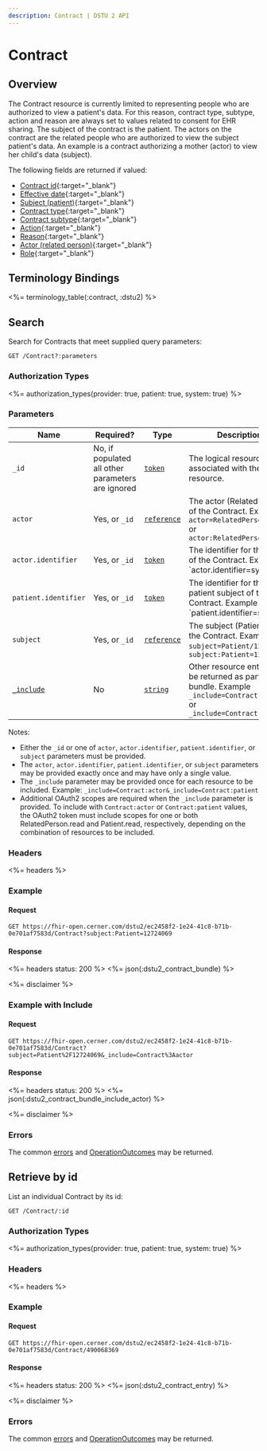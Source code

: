 ```yaml
---
description: Contract | DSTU 2 API
---
```


# Contract




## Overview

The Contract resource is currently limited to representing people who are authorized to view a patient's data. For this reason, contract type, subtype, action and reason are always set to values related to consent for EHR sharing. The subject of the contract is the patient. The actors on the contract are the related people who are authorized to view the subject patient's data. An example is a contract authorizing a mother (actor) to view her child's data (subject).

The following fields are returned if valued:

* [Contract id](http://hl7.org/fhir/dstu2/resource-definitions.html#Resource.id){:target="_blank"}
* [Effective date](http://hl7.org/fhir/DSTU2/contract-definitions.html#Contract.applies){:target="_blank"}
* [Subject (patient)](http://hl7.org/fhir/DSTU2/contract-definitions.html#Contract.subject){:target="_blank"}
* [Contract type](http://hl7.org/fhir/DSTU2/contract-definitions.html#Contract.type){:target="_blank"}
* [Contract subtype](http://hl7.org/fhir/DSTU2/contract-definitions.html#Contract.subType){:target="_blank"}
* [Action](http://hl7.org/fhir/DSTU2/contract-definitions.html#Contract.action){:target="_blank"}
* [Reason](http://hl7.org/fhir/DSTU2/contract-definitions.html#Contract.actionReason){:target="_blank"}
* [Actor (related person)](http://hl7.org/fhir/DSTU2/contract-definitions.html#Contract.term.actor.entity){:target="_blank"}
* [Role](http://hl7.org/fhir/DSTU2/contract-definitions.html#Contract.term.actor.role){:target="_blank"}

## Terminology Bindings

<%= terminology_table(:contract, :dstu2) %>

## Search

Search for Contracts that meet supplied query parameters:

    GET /Contract?:parameters

### Authorization Types

<%= authorization_types(provider: true, patient: true, system: true) %>

### Parameters

 Name                 | Required?                                                    | Type          | Description
----------------------|--------------------------------------------------------------|---------------|------------------------------------------------------------------------------------------------------------------------------
 `_id`                | No, if populated all other parameters are ignored            | [`token`]     | The logical resource id associated with the resource.
 `actor`              | Yes, or `_id`                                                | [`reference`] | The actor (RelatedPerson) of the Contract. Example: `actor=RelatedPerson/1234` or `actor:RelatedPerson=1234`
 `actor.identifier`   | Yes, or `_id`                                                | [`token`]     | The identifier for the actor of the Contract. Example `actor.identifier=system|1234`
 `patient.identifier` | Yes, or `_id`                                                | [`token`]     | The identifier for the patient subject of the Contract. Example `patient.identifier=system|5678`
 `subject`            | Yes, or `_id`                                                | [`reference`] | The subject (Patient) of the Contract. Example `subject=Patient/1234` or `subject:Patient=1234`
 [`_include`]         | No                                                           | [`string`]    | Other resource entries to be returned as part of the bundle. Example `_include=Contract:actor` or `_include=Contract:patient`

Notes:

- Either the `_id` or one of `actor`, `actor.identifier`, `patient.identifier`, or `subject` parameters must be provided.
- The `actor`, `actor.identifier`, `patient.identifier`, or `subject` parameters may be provided exactly once and may have only a single value.
- The `_include` parameter may be provided once for each resource to be included. Example: `_include=Contract:actor&_include=Contract:patient`
- Additional OAuth2 scopes are required when the `_include` parameter is provided. To include with `Contract:actor` or `Contract:patient` values, the OAuth2 token must include scopes for one or both RelatedPerson.read and Patient.read, respectively, depending on the combination of resources to be included.

### Headers

 <%= headers %>

### Example

#### Request

    GET https://fhir-open.cerner.com/dstu2/ec2458f2-1e24-41c8-b71b-0e701af7583d/Contract?subject:Patient=12724069

#### Response

<%= headers status: 200 %>
<%= json(:dstu2_contract_bundle) %>

<%= disclaimer %>

### Example with Include

#### Request

    GET https://fhir-open.cerner.com/dstu2/ec2458f2-1e24-41c8-b71b-0e701af7583d/Contract?subject=Patient%2F12724069&_include=Contract%3Aactor

#### Response

<%= headers status: 200 %>
<%= json(:dstu2_contract_bundle_include_actor) %>

<%= disclaimer %>

### Errors

The common [errors] and [OperationOutcomes] may be returned.

## Retrieve by id

List an individual Contract by its id:

    GET /Contract/:id

### Authorization Types

<%= authorization_types(provider: true, patient: true, system: true) %>

### Headers

<%= headers %>

### Example

#### Request

    GET https://fhir-open.cerner.com/dstu2/ec2458f2-1e24-41c8-b71b-0e701af7583d/Contract/490068369

#### Response

<%= headers status: 200 %>
<%= json(:dstu2_contract_entry) %>

<%= disclaimer %>

### Errors

The common [errors] and [OperationOutcomes] may be returned.

[`reference`]: http://hl7.org/fhir/DSTU2/search.html#reference
[`string`]: http://hl7.org/fhir/DSTU2/search.html#string
[`token`]: http://hl7.org/fhir/DSTU2/search.html#token
[`_include`]: http://hl7.org/fhir/DSTU2/search.html#include
[errors]: ../../#client-errors
[OperationOutcomes]: ../../#operation-outcomes

